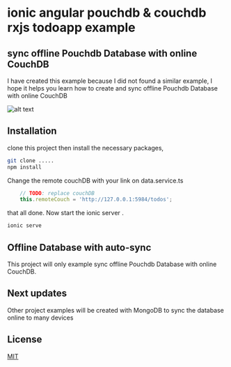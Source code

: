 # ionic angular pouchdb & couchdb rxjs todoapp example

## sync offline Pouchdb Database with online CouchDB
I have created this example because I did not found a similar example,
I hope it helps you learn how to create and sync offline Pouchdb Database with online CouchDB

![alt text](https://github.com/mansourcodes/ionic-angular-pouchdb-couchdb-rxjs-todoapp-example/blob/main/src/assets/pouchdb-couchdb.gif?raw=true)



## Installation

clone this project then install the necessary packages, 
```bash
git clone .....
npm install
```

Change the remote couchDB with your link on data.service.ts

```js
    // TODO: replace couchDB 
    this.remoteCouch = 'http://127.0.0.1:5984/todos';
```

that all done.
Now start the ionic server .

```bash
ionic serve
```

## Offline Database with auto-sync 

This project will only example sync offline Pouchdb Database with online CouchDB.

## Next updates

Other project examples will be created with MongoDB to sync the database online to many devices 



## License
[MIT](https://choosealicense.com/licenses/mit/)
